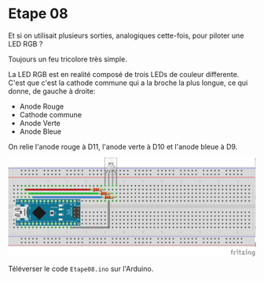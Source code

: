# Etape 08

Et si on utilisait plusieurs sorties, analogiques cette-fois, pour piloter une LED RGB ?

Toujours un feu tricolore très simple.

La LED RGB est en realité composé de trois LEDs de couleur differente. C'est que c'est la cathode commune qui a la broche la plus longue, ce qui donne, de gauche à droite:

* Anode Rouge
* Cathode commune
* Anode Verte
* Anode Bleue

On relie l'anode rouge à D11, l'anode verte à D10 et l'anode bleue à D9.

![fritzing](https://github.com/liamjack/AtelierArduino/raw/master/Etape08/Etape08.png)

Téléverser le code `Etape08.ino` sur l'Arduino.